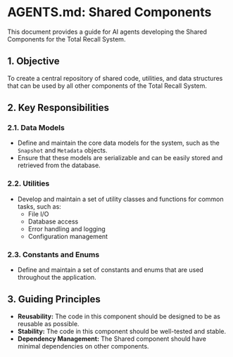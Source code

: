 # AGENTS.md: Shared Components

This document provides a guide for AI agents developing the Shared Components for the Total Recall System.

## 1. Objective
To create a central repository of shared code, utilities, and data structures that can be used by all other components of the Total Recall System.

## 2. Key Responsibilities

### 2.1. Data Models
- Define and maintain the core data models for the system, such as the `Snapshot` and `Metadata` objects.
- Ensure that these models are serializable and can be easily stored and retrieved from the database.

### 2.2. Utilities
- Develop and maintain a set of utility classes and functions for common tasks, such as:
    - File I/O
    - Database access
    - Error handling and logging
    - Configuration management

### 2.3. Constants and Enums
- Define and maintain a set of constants and enums that are used throughout the application.

## 3. Guiding Principles

- **Reusability:** The code in this component should be designed to be as reusable as possible.
- **Stability:** The code in this component should be well-tested and stable.
- **Dependency Management:** The Shared component should have minimal dependencies on other components.
